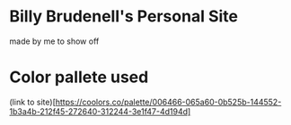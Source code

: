 # Billy Brudenell's Personal Site

made by me to show off

# Color pallete used
(link to site)[https://coolors.co/palette/006466-065a60-0b525b-144552-1b3a4b-212f45-272640-312244-3e1f47-4d194d]